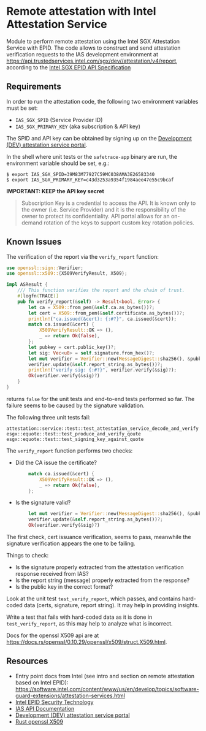 # Remote attestation with Intel Attestation Service
Module to perform remote attestation using the Intel SGX Attestation Service
with EPID. The code allows to construct and send attestation verification
requests to the IAS development environment at
https://api.trustedservices.intel.com/sgx/dev//attestation/v4/report,
according to the
[Intel SGX EPID API Specification](https://api.trustedservices.intel.com/documents/sgx-attestation-api-spec.pdf)

## Requirements
In order to run the attestation code, the following two environment variables
must be set:

* `IAS_SGX_SPID` (Service Provider ID)
* `IAS_SGX_PRIMARY_KEY` (aka subscription & API key)

The SPID and API key can be obtained by signing up on the
[Development (DEV) attestation service portal][dev-ias-portal].

In the shell where unit tests or the `safetrace-app` binary are run,
the environment variable should be set, e.g.:

```shell
$ export IAS_SGX_SPID=39M83M77927C59MC038AMA3E26583340
$ export IAS_SGX_PRIMARY_KEY=c43d3253a9354f1984aee47e55c9bcaf
```

**IMPORTANT: KEEP the API key secret**

> Subscription Key is a credential to access the API. It is known only to the
  owner (i.e. Service Provider) and it is the responsibility of the owner to
  protect its confidentiality. API portal allows for an on-demand rotation of
  the keys to support custom key rotation policies.

## Known Issues
The verification of the report via the `verify_report` function:

```rust
use openssl::sign::Verifier;
use openssl::x509::{X509VerifyResult, X509};

impl ASResult {
    /// This function verifies the report and the chain of trust.
    #[logfn(TRACE)]
    pub fn verify_report(&self) -> Result<bool, Error> {
        let ca = X509::from_pem(&self.ca.as_bytes())?;
        let cert = X509::from_pem(&self.certificate.as_bytes())?;
        println!("ca.issued(&cert): {:#?}", ca.issued(&cert));
        match ca.issued(&cert) {
            X509VerifyResult::OK => (),
            _ => return Ok(false),
        };
        let pubkey = cert.public_key()?;
        let sig: Vec<u8> = self.signature.from_hex()?;
        let mut verifier = Verifier::new(MessageDigest::sha256(), &pubkey)?;
        verifier.update(&self.report_string.as_bytes())?;
        println!("verify sig: {:#?}", verifier.verify(&sig)?);
        Ok(verifier.verify(&sig)?)
    }
}
```

returns `false` for the unit tests and end-to-end tests performed so far. The
failure seems to be caused by the signature validation.

The following three unit tests fail:

```shell
attestation::service::test::test_attestation_service_decode_and_verify
esgx::equote::test::test_produce_and_verify_qoute
esgx::equote::test::test_signing_key_against_quote
```

The `verify_report` function performs two checks:

* Did the CA issue the certificate?

```rust
        match ca.issued(&cert) {
            X509VerifyResult::OK => (),
            _ => return Ok(false),
        };
```

* Is the signature valid?

```rust
        let mut verifier = Verifier::new(MessageDigest::sha256(), &pubkey)?;
        verifier.update(&self.report_string.as_bytes())?;
        Ok(verifier.verify(&sig)?)
```

The first check, cert issuance verification, seems to pass, meanwhile the
signature verification appears the one to be failing.

Things to check:

* Is the signature properly extracted from the attestation verification
  response received from IAS?
* Is the report string (message) properly extracted from the response?
* Is the public key in the correct format?

Look at the unit test `test_verify_report`, which passes, and contains hard-
coded data (certs, signature, report string). It may help in providing
insights.

Write a test that fails with hard-coded data as it is done in
`test_verify_report`, as this may help to analyze what is incorrect.

Docs for the openssl X509 api are at
https://docs.rs/openssl/0.10.29/openssl/x509/struct.X509.html.

## Resources
* Entry point docs from Intel (see intro and section on remote attestation
  based on Intel EPID):
  https://software.intel.com/content/www/us/en/develop/topics/software-guard-extensions/attestation-services.html
* [Intel EPID Security Technology](https://software.intel.com/content/www/us/en/develop/articles/intel-enhanced-privacy-id-epid-security-technology.html)
* [IAS API Documentation](https://software.intel.com/content/dam/develop/public/us/en/documents/sgx-attestation-api-spec.pdf)
* [Development (DEV) attestation service portal](https://api.portal.trustedservices.intel.com/EPID-attestation)
* [Rust openssl X509](https://docs.rs/openssl/0.10.29/openssl/x509/struct.X509.html)


[dev-ias-portal]: https://api.portal.trustedservices.intel.com/EPID-attestation
